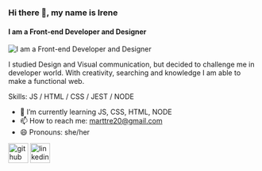 ### Hi there 👋, my name is Irene
#### I am a Front-end Developer and Designer
![I am a Front-end Developer and Designer](https://media.licdn.com/dms/image/D4E16AQET-1MmzvzF6w/profile-displaybackgroundimage-shrink_350_1400/0/1682017159991?e=1687996800&v=beta&t=gTMsBQIe3EcqfsgHOHHWuWBfvQuFwkiXVYxBbsNK9oA)

I studied Design and Visual communication, but decided to challenge me in developer world. With creativity, searching and knowledge I am able to make a functional web.

Skills: JS / HTML / CSS / JEST / NODE

- 🌱 I’m currently learning JS, CSS, HTML, NODE 
- 📫 How to reach me: marttre20@gmail.com 
- 😄 Pronouns: she/her 


[<img src='https://cdn.jsdelivr.net/npm/simple-icons@3.0.1/icons/github.svg' alt='github' height='40'>](https://github.com/https://github.com/Irene-mt)  [<img src='https://cdn.jsdelivr.net/npm/simple-icons@3.0.1/icons/linkedin.svg' alt='linkedin' height='40'>](https://www.linkedin.com/in/https://www.linkedin.com/in/irene-marttre//)  

